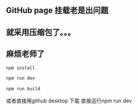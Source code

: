 ## GitHub page 挂载老是出问题

## 就采用压缩包了。。。

## 麻烦老师了 

```sh
npm install
```

```sh
npm run dev
```

```sh
npm run build
```

或者直接用github desktop 下载 直接运行npm run dev
